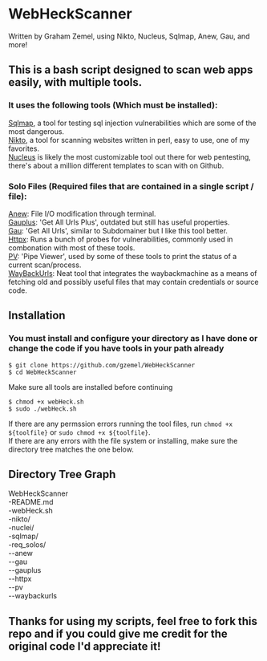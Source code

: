 # WebHeckScanner
Written by Graham Zemel, using Nikto, Nucleus, Sqlmap, Anew, Gau, and more!

## This is a bash script designed to scan web apps easily, with multiple tools. 
### It uses the following tools (Which must be installed):
[Sqlmap](https://github.com/sqlmapproject/sqlmap), a tool for testing sql injection vulnerabilities which are some of the most dangerous.  
[Nikto](https://github.com/sullo/nikto), a tool for scanning websites written in perl, easy to use, one of my favorites.  
[Nucleus](https://github.com/projectdiscovery/nuclei) is likely the most customizable tool out there for web pentesting,
there's about a million different templates to scan with on Github.   

### Solo Files (Required files that are contained in a single script / file):  
[Anew](https://github.com/tomnomnom/anew): File I/O modification through terminal.    
[Gauplus](https://github.com/bp0lr/gauplus): 'Get All Urls Plus', outdated but still has useful properties.  
[Gau](https://github.com/lc/gau): 'Get All Urls', similar to Subdomainer but I like this tool better.    
[Httpx](https://github.com/projectdiscovery/httpx): Runs a bunch of probes for vulnerabilities, commonly used in combonation with most of these tools.  
[PV](https://github.com/a-j-wood/pv): 'Pipe Viewer', used by some of these tools to print the status of a current scan/process.  
[WayBackUrls](https://github.com/tomnomnom/waybackurls): Neat tool that integrates the waybackmachine as a means of fetching old and possibly useful files that may contain credentials or source code.  

## Installation
### You must install and configure your directory as I have done or change the code if you have tools in your path already
```
$ git clone https://github.com/gzemel/WebHeckScanner
$ cd WebHeckScanner
```
Make sure all tools are installed before continuing
```
$ chmod +x webHeck.sh
$ sudo ./webHeck.sh
```

If there are any permssion errors running the tool files, run ```chmod +x ${toolfile}``` or ```sudo chmod +x ${toolfile}```.  
If there are any errors with the file system or installing, make sure the directory tree matches the one below.  
## Directory Tree Graph  
WebHeckScanner  
-README.md  
-webHeck.sh  
-nikto/  
-nuclei/  
-sqlmap/  
-req_solos/  
--anew  
--gau  
--gauplus  
--httpx  
--pv  
--waybackurls  

## Thanks for using my scripts, feel free to fork this repo and if you could give me credit for the original code I'd appreciate it!
